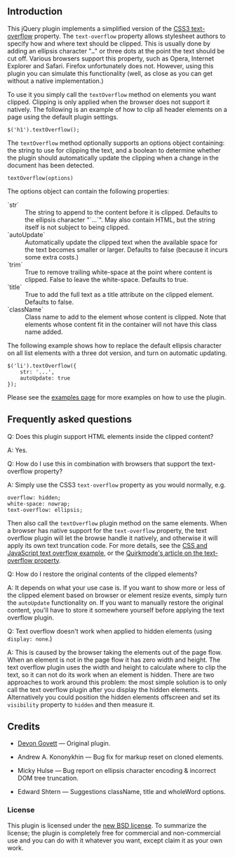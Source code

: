 ## Introduction

This jQuery plugin implements a simplified version of the
[CSS3 text-overflow](https://developer.mozilla.org/en/CSS/text-overflow)
property. The `text-overflow` property allows stylesheet authors to
specify how and where text should be clipped. This is usually done
by adding an ellipsis character "`…`" or three dots at the point
the text should be cut off. Various browsers support this property,
such as Opera, Internet Explorer and Safari. Firefox unfortunately
does not. However, using this plugin you can simulate this
functionality (well, as close as you can get without a native
implementation.)

To use it you simply call the `textOverflow` method on elements you
want clipped. Clipping is only applied when the browser does not
support it natively. The following is an example of how to clip all
header elements on a page using the default plugin settings.

    $('h1').textOverflow();

The `textOverflow` method optionally supports an options object containing: the
string to use for clipping the text, and a boolean to determine
whether the plugin should automatically update the clipping when a
change in the document has been detected.

    textOverflow(options)

The options object can contain the following properties:
<dl>
	<dt>`str`</dt>
	<dd>The string to append to the content before it is clipped. Defaults to the ellipsis character "`…`". May also contain HTML, but the string itself is not subject to being clipped.</dd>
	<dt>`autoUpdate`</dt>
	<dd>Automatically update the clipped text when the available space for the text becomes smaller or larger. Defaults to false (because it incurs some extra costs.)</dd>
	<dt>`trim`</dt>
	<dd>True to remove trailing white-space at the point where content is clipped. False to leave the white-space. Defaults to true.</dd>
	<dt>`title`</dt>
	<dd>True to add the full text as a title attribute on the clipped element. Defaults to false.</dd>
	<dt>`className`</dt>
	<dd>Class name to add to the element whose content is clipped. Note that elements whose content fit in the container will not have this class name added.</dd>
</dl>

The following example shows how to replace the default ellipsis
character on all list elements with a three dot version, and turn
on automatic updating.

    $('li').textOverflow({
        str: '...',
        autoUpdate: true
    });

Please see the [examples page](text-overflow/examples/examples.html) for more examples on
how to use the plugin.

## Frequently asked questions

Q: Does this plugin support HTML elements inside the clipped content?

A: Yes.

Q: How do I use this in combination with browsers that support the
text-overflow property?

A: Simply use the CSS3 `text-overflow` property as you would normally,
e.g.

    overflow: hidden;
    white-space: nowrap;
    text-overflow: ellipsis;

Then also call the `textOverflow` plugin method on the same
elements. When a browser has native support for the `text-overflow`
property, the text overflow plugin will let the browse handle it
natively, and otherwise it will apply its own text truncation code.
For more details, see the
[CSS and JavaScript text overflow example](text-overflow/examples/css-or-js.html), or the
[Quirkmode's article on the text-overflow property](http://www.quirksmode.org/css/textoverflow.html).

Q: How do I restore the original contents of the clipped elements?

A: It depends on what your use case is. If you want to show more or
less of the clipped element based on browser or element resize
events, simply turn the `autoUpdate` functionality on. If you want
to manually restore the original content, you'll have to store it
somewhere yourself before applying the text overflow plugin.

Q: Text overflow doesn't work when applied to hidden elements (using
`display: none`.)

A: This is caused by the browser taking the elements out of the page
flow. When an element is not in the page flow it has zero width and
height. The text overflow plugin uses the width and height to
calculate where to clip the text, so it can not do its work when an
element is hidden. There are two approaches to work around this
problem: the most simple solution is to only call the text overflow
plugin after you display the hidden elements. Alternatively you
could position the hidden elements offscreen and set its
`visibility` property to `hidden` and then measure it.

## Credits

-  
    [Devon Govett](http://devongovett.wordpress.com/2009/04/06/text-overflow-ellipsis-for-firefox-via-jquery/)
    ― Original plugin.

-  
    Andrew A. Kononykhin ― Bug fix for markup reset on cloned
    elements.

-  
    Micky Hulse ― Bug report on ellipsis character encoding & incorrect
    DOM tree truncation.

-
    Edward Shtern ― Suggestions className, title and wholeWord options.


### License

This plugin is licensed under the
[new BSD license](http://www.bramstein.com/licenses/BSD.txt). To summarize the license; the
plugin is completely free for commercial and non-commercial use and
you can do with it whatever you want, except claim it as your own
work.

